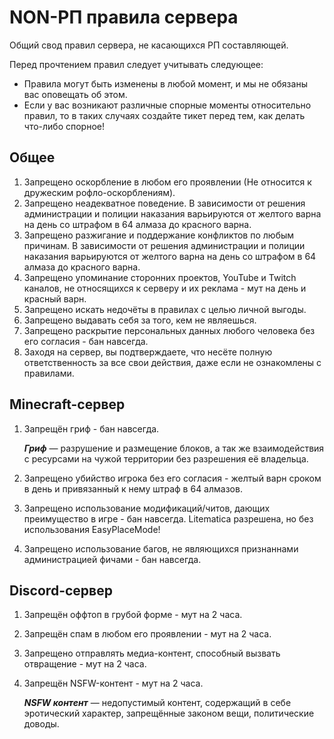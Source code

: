# NON-РП правила сервера

Общий свод правил сервера, не касающихся РП составляющей.

Перед прочтением правил следует учитывать следующее:
- Правила могут быть изменены в любой момент, и мы не обязаны вас оповещать об этом. 
- Если у вас возникают различные спорные моменты относительно правил, то в таких случаях создайте тикет перед тем, как делать что-либо спорное!

## Общее

1. Запрещено оскорбление в любом его проявлении (Не относится к дружеским рофло-оскорблениям). 
2. Запрещено неадекватное поведение. В зависимости от решения администрации и полиции наказания варьируются от желтого варна на день со штрафом в 64 алмаза до красного варна.
3. Запрещено разжигание и поддержание конфликтов по любым причинам. В зависимости от решения администрации и полиции наказания варьируются от желтого варна на день со штрафом в 64 алмаза до красного варна.
4. Запрещено упоминание сторонних проектов, YouTube и Twitch каналов, не относящихся к серверу и их реклама - мут на день и красный варн. 
5. Запрещено искать недочёты в правилах с целью личной выгоды. 
6. Запрещено выдавать себя за того, кем не являешься. 
7. Запрещено раскрытие персональных данных любого человека без его согласия - бан навсегда.
8. Заходя на сервер, вы подтверждаете, что несёте полную ответственность за все свои действия, даже если не ознакомлены с правилами.

## Minecraft-сервер

1. Запрещён гриф - бан навсегда.

   ***Гриф*** — разрушение и размещение блоков, а так же взаимодействия с ресурсами на чужой территории без разрешения её владельца.

2. Запрещено убийство игрока без его согласия - желтый варн сроком в день и привязанный к нему штраф в 64 алмазов.
3. Запрещено использование модификаций/читов, дающих преимущество в игре - бан навсегда. Litematica разрешена, но без использования EasyPlaceMode!
4. Запрещено использование багов, не являющихся признаннами администрацией фичами - бан навсегда.

## Discord-сервер

1. Запрещён оффтоп в грубой форме - мут на 2 часа.
2. Запрещён спам в любом его проявлении - мут на 2 часа.
3. Запрещено отправлять медиа-контент, способный вызвать отвращение - мут на 2 часа.
4. Запрещён NSFW-контент - мут на 2 часа.
    
    ***NSFW контент*** — недопустимый контент, содержащий в себе эротический характер, запрещённые законом вещи, политические доводы.
